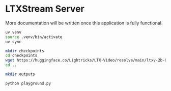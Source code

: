 # LTXStream Server

More documentation will be written once this application is fully functional.

```sh
uv venv
source .venv/bin/activate
uv sync

mkdir checkpoints
cd checkpoints
wget https://huggingface.co/Lightricks/LTX-Video/resolve/main/ltxv-2b-0.9.6-distilled-04-25.safetensors?download=true
cd ..

mkdir outputs

python playground.py
```
